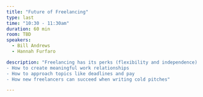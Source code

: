 ```yaml
---
title: "Future of Freelancing"
type: last
time: "10:30 - 11:30am"
duration: 60 min
room: TBD
speakers:
  - Bill Andrews
  - Hannah Furfaro

description: "Freelancing has its perks (flexibility and independence) and challenges (unpredictable pay and workload) which still defines freelance work. As newsrooms shrink, publications rely more on freelancers to fill special sections and daily news holes. Our speakers will discuss how editors and writers navigate an increasing reliance on freelancers:
- How to create meaningful work relationships
- How to approach topics like deadlines and pay
- How new freelancers can succeed when writing cold pitches"

---
```

